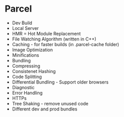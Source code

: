 # Parcel

- Dev Build
- Local Server
- HMR = Hot Module Replacement
- File Watching Algorithm (written in C++)
- Caching - for faster builds (in .parcel-cache folder)
- Image Optimization
- Minifications
- Bundling
- Compressing
- Consistenet Hashing
- Code Splitting
- Differential Bundling - Support older browsers
- Diagnostic
- Error Handling
- HTTPs
- Tree Shaking - remove unused code
- Different dev and prod bundles
